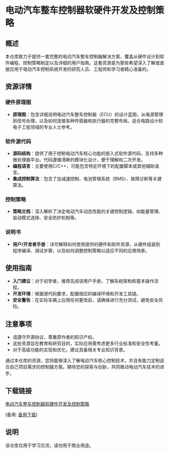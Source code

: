 # 电动汽车整车控制器软硬件开发及控制策略

## 概述

本仓库致力于提供一套完整的电动汽车整车控制器解决方案，覆盖从硬件设计到软件编程、控制策略制定以及详细的用户指南。这套资源是为那些希望深入了解或直接应用于电动汽车控制系统开发的研究人员、工程师和学习者精心准备的。

## 资源详情

### 硬件原理图
- **原理图**：包含详细说明电动汽车整车控制器（ECU）的设计蓝图，从电源管理到信号处理，以及如何连接各种传感器和执行器的完整布局。适合电路设计和电子工程领域的专业人士参考。

### 软件源代码
- **源码结构**：提供了用于控制电动汽车核心功能的嵌入式软件源代码，支持多种微处理器平台。代码遵循清晰的模块化设计，便于理解和二次开发。
- **编程语言**：主要使用C/C++，可能包含特定环境下的配置脚本或其他辅助语言。
- **集成控制算法**：包含了加减速控制、电池管理系统（BMS）、故障诊断等关键算法。

### 控制策略
- **策略文档**：深入解析了决定电动汽车动态性能的关键控制逻辑，如能量管理、驱动模式选择、安全防护机制等。
  
### 说明书
- **用户/开发者手册**：详尽解释如何使用提供的硬件和软件资源，从硬件组装到程序编译、调试步骤，以及如何调整控制策略以适应不同的应用场景。

## 使用指南

- **入门建议**：对于初学者，推荐先阅读用户手册，了解系统架构和基本操作流程。
- **开发环境**：根据源代码要求，配置相应的编译环境和开发工具链。
- **安全警告**：在实际车辆上应用任何更改前，请确保进行充分测试，避免安全风险。

## 注意事项

- 请遵守开源协议，尊重原作者的知识产权。
- 这些资源旨在教育和研究目的，实际应用需考虑更多行业标准和安全性考量。
- 对于高级功能的实现和优化，建议具备相关专业知识背景。

通过本仓库的资源，您将能够深入了解电动汽车核心控制技术，并且有能力定制适合自己项目需求的控制器方案。期待您的探索与创新，共同推动电动汽车技术的进步。

## 下载链接
[电动汽车整车控制器软硬件开发及控制策略](https://pan.quark.cn/s/bccdbf087537) 

(备用: [备用下载](https://pan.baidu.com/s/19Dxw-SZjuf2U5XEmvVW4UQ?pwd=1234))

## 说明

该仓库仅用于学习交流，请勿用于商业用途。
